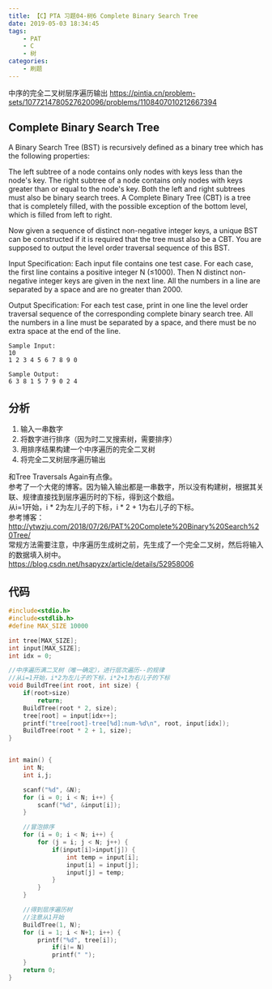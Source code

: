 ```yaml
---
title: 【C】PTA 习题04-树6 Complete Binary Search Tree
date: 2019-05-03 18:34:45
tags:
    - PAT
    - C
    - 树
categories:
    - 刷题
---
```

中序的完全二叉树层序遍历输出
https://pintia.cn/problem-sets/1077214780527620096/problems/1108407010212667394

<!--more-->
## Complete Binary Search Tree
A Binary Search Tree (BST) is recursively defined as a binary tree which has the following properties:

The left subtree of a node contains only nodes with keys less than the node's key.
The right subtree of a node contains only nodes with keys greater than or equal to the node's key.
Both the left and right subtrees must also be binary search trees.
A Complete Binary Tree (CBT) is a tree that is completely filled, with the possible exception of the bottom level, which is filled from left to right.

Now given a sequence of distinct non-negative integer keys, a unique BST can be constructed if it is required that the tree must also be a CBT. You are supposed to output the level order traversal sequence of this BST.

Input Specification:
Each input file contains one test case. For each case, the first line contains a positive integer N (≤1000). Then N distinct non-negative integer keys are given in the next line. All the numbers in a line are separated by a space and are no greater than 2000.

Output Specification:
For each test case, print in one line the level order traversal sequence of the corresponding complete binary search tree. All the numbers in a line must be separated by a space, and there must be no extra space at the end of the line.

```
Sample Input:  
10  
1 2 3 4 5 6 7 8 9 0  
```
```
Sample Output:  
6 3 8 1 5 7 9 0 2 4  
```

## 分析
1. 输入一串数字
2. 将数字进行排序（因为时二叉搜索树，需要排序）
3. 用排序结果构建一个中序遍历的完全二叉树
4. 将完全二叉树层序遍历输出  
   
和Tree Traversals Again有点像。  
参考了一个大佬的博客。因为输入输出都是一串数字，所以没有构建树，根据其关联、规律直接找到层序遍历时的下标，得到这个数组。  
从i=1开始，i * 2为左儿子的下标，i * 2 + 1为右儿子的下标。  
参考博客：http://ytwzju.com/2018/07/26/PAT%20Complete%20Binary%20Search%20Tree/  
常规方法需要注意，中序遍历生成树之前，先生成了一个完全二叉树，然后将输入的数据填入树中。  
https://blog.csdn.net/hsapyzx/article/details/52958006  

## 代码
```C
#include<stdio.h>
#include<stdlib.h>
#define MAX_SIZE 10000

int tree[MAX_SIZE];
int input[MAX_SIZE];
int idx = 0;

//中序遍历满二叉树（唯一确定），进行层次遍历--的规律
//从i=1开始，i*2为左儿子的下标，i*2+1为右儿子的下标
void BuildTree(int root, int size) {
    if(root>size)
        return;
    BuildTree(root * 2, size);
    tree[root] = input[idx++];
    printf("tree[root]-tree[%d]:num-%d\n", root, input[idx]);
    BuildTree(root * 2 + 1, size);
}


int main() {
    int N;
    int i,j;

    scanf("%d", &N);
    for (i = 0; i < N; i++) {
        scanf("%d", &input[i]);
    }

    //冒泡排序
    for (i = 0; i < N; i++) {
        for (j = i; j < N; j++) {
            if(input[i]>input[j]) {
                int temp = input[i];
                input[i] = input[j];
                input[j] = temp;
            }
        }
    }

    //得到层序遍历树
    //注意从1开始
    BuildTree(1, N);
    for (i = 1; i < N+1; i++) {
        printf("%d", tree[i]);        
            if(i!= N)
            printf(" ");
    }
    return 0;
}
```